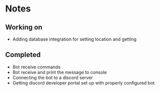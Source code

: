 # Notes

## Working on

- Adding database integration for setting location and getting


## Completed

- Bot receive commands
- Bot receive and print the message to console
- Connecting the bot to a discord server
- Getting discord developer portal set up with properly configured bot

